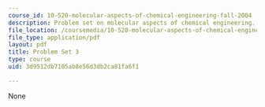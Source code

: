 ```yaml
---
course_id: 10-520-molecular-aspects-of-chemical-engineering-fall-2004
description: Problem set on molecular aspects of chemical engineering.
file_location: /coursemedia/10-520-molecular-aspects-of-chemical-engineering-fall-2004/3d9512db7105ab8e56d3db2ca81fa6f1_10_520_ps3.pdf
file_type: application/pdf
layout: pdf
title: Problem Set 3
type: course
uid: 3d9512db7105ab8e56d3db2ca81fa6f1

---
```

None